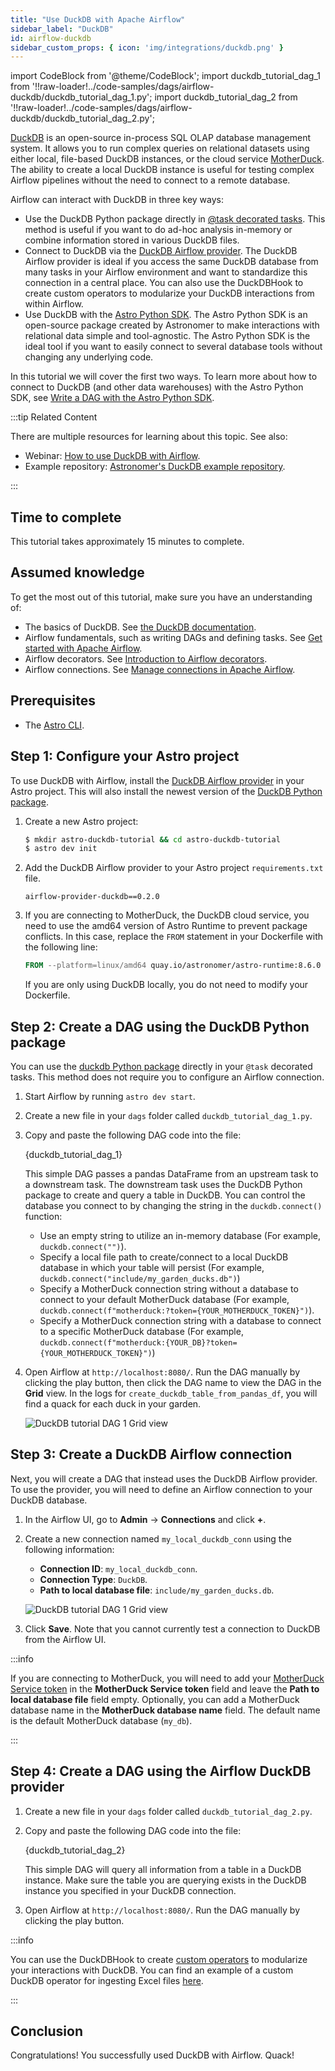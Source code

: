 ```yaml
---
title: "Use DuckDB with Apache Airflow"
sidebar_label: "DuckDB"
id: airflow-duckdb
sidebar_custom_props: { icon: 'img/integrations/duckdb.png' }
---
```


<head>
  <meta name="description" content="Learn how to use DuckDB with Airflow." />
  <meta name="og:description" content="Learn how to use DuckDB with Airflow." />
</head>

import CodeBlock from '@theme/CodeBlock';
import duckdb_tutorial_dag_1 from '!!raw-loader!../code-samples/dags/airflow-duckdb/duckdb_tutorial_dag_1.py';
import duckdb_tutorial_dag_2 from '!!raw-loader!../code-samples/dags/airflow-duckdb/duckdb_tutorial_dag_2.py';

[DuckDB](https://duckdb.org/) is an open-source in-process SQL OLAP database management system. It allows you to run complex queries on relational datasets using either local, file-based DuckDB instances, or the cloud service [MotherDuck](https://motherduck.com/). The ability to create a local DuckDB instance is useful for testing complex Airflow pipelines without the need to connect to a remote database.

Airflow can interact with DuckDB in three key ways:

- Use the DuckDB Python package directly in [@task decorated tasks](airflow-decorators.md). This method is useful if you want to do ad-hoc analysis in-memory or combine information stored in various DuckDB files.
- Connect to DuckDB via the [DuckDB Airflow provider](https://registry.astronomer.io/providers/airflow-provider-duckdb/versions/0.1.0). The DuckDB Airflow provider is ideal if you access the same DuckDB database from many tasks in your Airflow environment and want to standardize this connection in a central place. You can also use the DuckDBHook to create custom operators to modularize your DuckDB interactions from within Airflow.
- Use DuckDB with the [Astro Python SDK](https://astro-sdk-python.readthedocs.io/en/stable/index.html). The Astro Python SDK is an open-source package created by Astronomer to make interactions with relational data simple and tool-agnostic. The Astro Python SDK is the ideal tool if you want to easily connect to several database tools without changing any underlying code.

In this tutorial we will cover the first two ways. To learn more about how to connect to DuckDB (and other data warehouses) with the Astro Python SDK, see [Write a DAG with the Astro Python SDK](astro-python-sdk.md).

:::tip Related Content

There are multiple resources for learning about this topic. See also:

- Webinar: [How to use DuckDB with Airflow](https://www.astronomer.io/events/webinars/how-to-use-duckdb-with-airflow/).
- Example repository: [Astronomer's DuckDB example repository](https://github.com/astronomer/airflow-duckdb-examples).

:::

## Time to complete

This tutorial takes approximately 15 minutes to complete.

## Assumed knowledge

To get the most out of this tutorial, make sure you have an understanding of:

- The basics of DuckDB. See [the DuckDB documentation](https://duckdb.org/docs/guides/index).
- Airflow fundamentals, such as writing DAGs and defining tasks. See [Get started with Apache Airflow](get-started-with-airflow.md).
- Airflow decorators. See [Introduction to Airflow decorators](airflow-decorators.md).
- Airflow connections. See [Manage connections in Apache Airflow](connections.md).

## Prerequisites

- The [Astro CLI](https://docs.astronomer.io/astro/cli/overview).

## Step 1: Configure your Astro project

To use DuckDB with Airflow, install the [DuckDB Airflow provider](https://github.com/astronomer/airflow-provider-duckdb) in your Astro project. This will also install the newest version of the [DuckDB Python package](https://pypi.org/project/duckdb).

1. Create a new Astro project:

    ```sh
    $ mkdir astro-duckdb-tutorial && cd astro-duckdb-tutorial
    $ astro dev init
    ```

2. Add the DuckDB Airflow provider to your Astro project `requirements.txt` file.

    ```text
    airflow-provider-duckdb==0.2.0
    ```

3. If you are connecting to MotherDuck, the DuckDB cloud service, you need to use the amd64 version of Astro Runtime to prevent package conflicts. In this case, replace the `FROM` statement in your Dockerfile with the following line:

    ```Dockerfile
    FROM --platform=linux/amd64 quay.io/astronomer/astro-runtime:8.6.0
    ```

    If you are only using DuckDB locally, you do not need to modify your Dockerfile.

## Step 2: Create a DAG using the DuckDB Python package

You can use the [duckdb Python package](https://pypi.org/project/duckdb/) directly in your `@task` decorated tasks. This method does not require you to configure an Airflow connection.

1. Start Airflow by running `astro dev start`.

2. Create a new file in your `dags` folder called `duckdb_tutorial_dag_1.py`.

3. Copy and paste the following DAG code into the file:

    <CodeBlock language="python">{duckdb_tutorial_dag_1}</CodeBlock>

    This simple DAG passes a pandas DataFrame from an upstream task to a downstream task. The downstream task uses the DuckDB Python package to create and query a table in DuckDB. You can control the database you connect to by changing the string in the `duckdb.connect()` function:

    - Use an empty string to utilize an in-memory database (For example, `duckdb.connect("")`).
    - Specify a local file path to create/connect to a local DuckDB database in which your table will persist (For example, `duckdb.connect("include/my_garden_ducks.db")`)
    - Specify a MotherDuck connection string without a database to connect to your default MotherDuck database (For example, `duckdb.connect(f"motherduck:?token={YOUR_MOTHERDUCK_TOKEN}")`).
    - Specify a MotherDuck connection string with a database to connect to a specific MotherDuck database (For example, `duckdb.connect(f"motherduck:{YOUR_DB}?token={YOUR_MOTHERDUCK_TOKEN}")`)

4. Open Airflow at `http://localhost:8080/`. Run the DAG manually by clicking the play button, then click the DAG name to view the DAG in the **Grid** view. In the logs for `create_duckdb_table_from_pandas_df`, you will find a quack for each duck in your garden.

    ![DuckDB tutorial DAG 1 Grid view](/img/tutorials/airflow-duckdb_tutorial_dag_1_grid_view.png)

## Step 3: Create a DuckDB Airflow connection

Next, you will create a DAG that instead uses the DuckDB Airflow provider. To use the provider, you will need to define an Airflow connection to your DuckDB database.

1. In the Airflow UI, go to **Admin** -> **Connections** and click **+**. 

2. Create a new connection named `my_local_duckdb_conn` using the following information:

    - **Connection ID**: `my_local_duckdb_conn`.
    - **Connection Type**: `DuckDB`.
    - **Path to local database file**: `include/my_garden_ducks.db`.

    ![DuckDB tutorial DAG 1 Grid view](/img/tutorials/airflow-duckdb_local_connection_ui.png)

3. Click **Save**. Note that you cannot currently test a connection to DuckDB from the Airflow UI.

:::info

If you are connecting to MotherDuck, you will need to add your [MotherDuck Service token](https://motherduck.com/docs/authenticating-to-motherduck/) in the **MotherDuck Service token** field and leave the **Path to local database file** field empty. Optionally, you can add a MotherDuck database name in the **MotherDuck database name** field. The default name is the default MotherDuck database (`my_db`).

:::

## Step 4: Create a DAG using the Airflow DuckDB provider

1. Create a new file in your `dags` folder called `duckdb_tutorial_dag_2.py`.

3. Copy and paste the following DAG code into the file:

    <CodeBlock language="python">{duckdb_tutorial_dag_2}</CodeBlock>

    This simple DAG will query all information from a table in a DuckDB instance. Make sure the table you are querying exists in the DuckDB instance you specified in your DuckDB connection.

4. Open Airflow at `http://localhost:8080/`. Run the DAG manually by clicking the play button.

:::info

You can use the DuckDBHook to create [custom operators](airflow-importing-custom-hooks-operators.md) to modularize your interactions with DuckDB. You can find an example of a custom DuckDB operator for ingesting Excel files [here](https://github.com/astronomer/airflow-duckdb-examples/blob/main/include/custom_operators/duckdb_operator.py).

:::

## Conclusion

Congratulations! You successfully used DuckDB with Airflow. Quack!